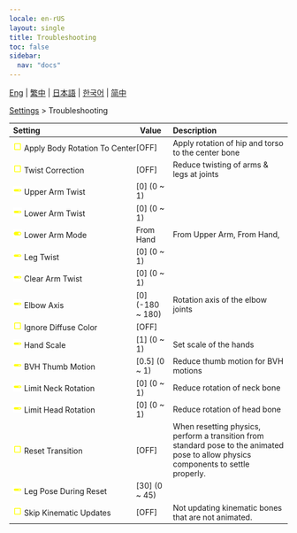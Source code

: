 ```yaml
---
locale: en-rUS
layout: single
title: Troubleshooting
toc: false
sidebar:
  nav: "docs"
---
```

[Eng](/dancexr/menu/2025.4/actor/troubleshooting) | [繁中](/tw/dancexr/menu/2025.4/actor/troubleshooting) | [日本語](/jp/dancexr/menu/2025.4/actor/troubleshooting) | [한국어](/kr/dancexr/menu/2025.4/actor/troubleshooting) | [简中](/zh/dancexr/menu/2025.4/actor/troubleshooting)

[Settings](../menu#Settings) > Troubleshooting



| Setting | Value | Description |
| :--- | --- | :--- |
|<nobr><img src="/images/icon/ic_check_off.png" alt="check off icon"/> Apply Body Rotation To Center</nobr>| [OFF] | Apply rotation of hip and torso to the center bone
|<nobr><img src="/images/icon/ic_check_off.png" alt="check off icon"/> Twist Correction</nobr>| [OFF] | Reduce twisting of arms & legs at joints
|<nobr><img src="/images/icon/ic_slider.png" alt="slider icon"/> Upper Arm Twist</nobr>| [0] (0 ~ 1) | 
|<nobr><img src="/images/icon/ic_slider.png" alt="slider icon"/> Lower Arm Twist</nobr>| [0] (0 ~ 1) | 
|<nobr><img src="/images/icon/ic_toggle_on.png" alt="toggle on icon"/> Lower Arm Mode</nobr>| From Hand | From Upper Arm, From Hand, 
|<nobr><img src="/images/icon/ic_slider.png" alt="slider icon"/> Leg Twist</nobr>| [0] (0 ~ 1) | 
|<nobr><img src="/images/icon/ic_slider.png" alt="slider icon"/> Clear Arm Twist</nobr>| [0] (0 ~ 1) | 
|<nobr><img src="/images/icon/ic_slider.png" alt="slider icon"/> Elbow Axis</nobr>| [0] (-180 ~ 180) | Rotation axis of the elbow joints
|<nobr><img src="/images/icon/ic_check_off.png" alt="check off icon"/> Ignore Diffuse Color</nobr>| [OFF] | 
|<nobr><img src="/images/icon/ic_slider.png" alt="slider icon"/> Hand Scale</nobr>| [1] (0 ~ 1) | Set scale of the hands
|<nobr><img src="/images/icon/ic_slider.png" alt="slider icon"/> BVH Thumb Motion</nobr>| [0.5] (0 ~ 1) | Reduce thumb motion for BVH motions
|<nobr><img src="/images/icon/ic_slider.png" alt="slider icon"/> Limit Neck Rotation</nobr>| [0] (0 ~ 1) | Reduce rotation of neck bone
|<nobr><img src="/images/icon/ic_slider.png" alt="slider icon"/> Limit Head Rotation</nobr>| [0] (0 ~ 1) | Reduce rotation of head bone
|<nobr><img src="/images/icon/ic_check_off.png" alt="check off icon"/> Reset Transition</nobr>| [OFF] | When resetting physics, perform a transition from standard pose to the animated pose to allow physics components to settle properly.
|<nobr><img src="/images/icon/ic_slider.png" alt="slider icon"/> Leg Pose During Reset</nobr>| [30] (0 ~ 45) | 
|<nobr><img src="/images/icon/ic_check_off.png" alt="check off icon"/> Skip Kinematic Updates</nobr>| [OFF] | Not updating kinematic bones that are not animated.
